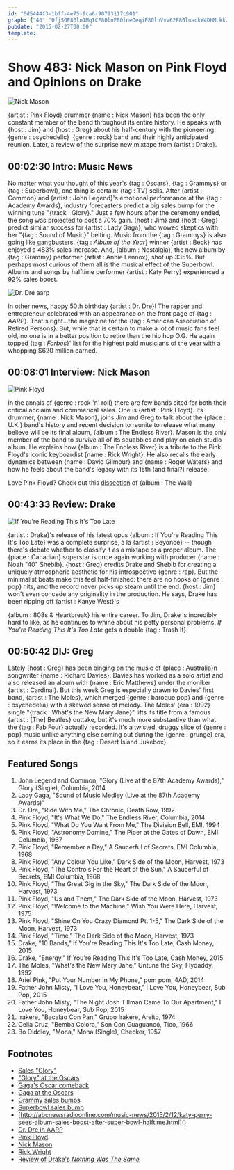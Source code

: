 ```yaml
---
id: "6d5444f3-1bff-4e75-9ca6-90793117c901"
graph: {"46":"0fjSGF80ln1MqICF80lnF80lneOeqiF80lnVvv62F80lnackW4DHMLkkzvxBDHMLkXYBPeDHMLkH23bCBAbYBYOzHSackW4eOeqiVvv62eOeqiVvv62ackW4XYBPekzvxBBDls2H23bCNPblvsRotj","DD":"1p46QBGcjH5Tv7IBGcjHBGcjHzTWPn1uYfNBGcjHBGcjHH8FFZBGcjHL2PzyBGcjHsVfqk1uYfNsVfqk","20L":"BHm1GBQsAMBQsAMX6cfd8BwkeBM5za","2CI":"BHm1GqYVo9CeFP8GvfhgGvfhgZ79YnGvfhgYV2RDYV2RDmcMkDZ79Ynfw1eTBoMYwZ79Yn9MGtlZ79Yn1BpvJr7yyA"}
pubdate: "2015-02-27T00:00"
template: 
---
```






# Show 483: Nick Mason on Pink Floyd and Opinions on Drake

![Nick Mason](https://static.soundopinions.org/images/2015/nickmason_web.jpg)

{artist : Pink Floyd} drummer {name : Nick Mason} has been the only constant member of the band throughout its entire history. He speaks with {host : Jim} and {host : Greg} about his half-century with the pioneering {genre : psychedelic}  {genre : rock} band and their highly anticipated reunion. Later, a review of the surprise new mixtape from {artist : Drake}.



## 00:02:30 Intro: Music News

No matter what you thought of this year's {tag : Oscars}, {tag : Grammys} or {tag : Superbowl}, one thing is certain: {tag : TV} sells. After {artist : Common} and {artist : John Legend}'s emotional performance at the {tag : Academy Awards}, industry forecasters predict a big sales bump for the winning tune "{track : Glory}." Just a few hours after the ceremony ended, the song was projected to post a 70% gain. {host : Jim} and {host : Greg} predict similar success for {artist : Lady Gaga}, who wowed skeptics with her "{tag : Sound of Music}" belting. Music from the {tag : Grammys} is also going like gangbusters. {tag : *Album of the Year*} winner {artist : Beck} has enjoyed a 483% sales increase. And, {album : Nostalgia}, the new album by {tag : Grammy} performer {artist : Annie Lennox}, shot up 335%. But perhaps most curious of them all is the musical effect of the Superbowl. Albums and songs by halftime performer {artist : Katy Perry} experienced a 92% sales boost.

![Dr. Dre aarp](https://static.soundopinions.org/assets/483/460.jpg)

In other news, happy 50th birthday {artist : Dr. Dre}! The rapper and entrepreneur celebrated with an appearance on the front page of {tag : *AARP*}. That's right...the magazine for the {tag : American Association of Retired Persons}. But, while that is certain to make a lot of music fans feel old, no one is in a better position to retire than the hip hop O.G. He again topped {tag : *Forbes*}' list for the highest paid musicians of the year with a whopping $620 million earned.



## 00:08:01 Interview: Nick Mason

![Pink Floyd](https://static.soundopinions.org/assets/483/DD0.jpg)

In the annals of {genre : rock 'n' roll} there are few bands cited for both their critical acclaim and commerical sales. One is {artist : Pink Floyd}. Its drummer, {name : Nick Mason}, joins Jim and Greg to talk about the {place : U.K.} band's history and recent decision to reunite to release what many believe will be its final album, {album : The Endless River}. Mason is the only member of the band to survive all of its squabbles and play on each studio album. He explains how {album : The Endless River} is a tribute to the Pink Floyd's iconic keyboardist {name : Rick Wright}. He also recalls the early dynamics between {name : David Gilmour} and {name : Roger Waters} and how he feels about the band's legacy with its 15th (and final?) release.

Love Pink Floyd? Check out this [dissection](http://www.soundopinions.org/show/466/) of {album : The Wall}



## 00:43:33 Review: Drake

![If You're Reading This It's Too Late](https://static.soundopinions.org/assets/483/20L0.jpg)

{artist : Drake}'s release of his latest opus {album : If You're Reading This It's Too Late} was a complete surprise, à la {artist : Beyoncé} -- though there's debate whether to classify it as a mixtape or a proper album. The {place : Canadian} superstar is once again working with producer {name : Noah  "40"  Shebib}. {host : Greg} credits Drake and Shebib for creating a uniquely atmospheric aesthetic for his introspective {genre : rap}. But the minimalist beats make this feel half-finished: there are no hooks or {genre : pop} hits, and the record never picks up steam until the end. {host : Jim} won't even concede any originality in the production. He says, Drake has been ripping off {artist : Kanye West}'s

{album : 808s & Heartbreak} his entire career. To Jim, Drake is incredibly hard to like, as he continues to whine about his petty personal problems. *If You're Reading This It's Too Late* gets a double {tag : Trash It}.



## 00:50:42 DIJ: Greg

Lately {host : Greg} has been binging on the music of {place : Australia}n songwriter {name : Richard Davies}. Davies has worked as a solo artist and also released an album with {name : Eric Matthews} under the moniker {artist : Cardinal}. But this week Greg is especially drawn to Davies' first band, {artist : The Moles}, which merged {genre : baroque pop} and {genre : psychedelia} with a skewed sense of melody. The Moles' {era : 1992} single "{track : What's the New Mary Jane}" lifts its title from a famous {artist : [The] Beatles} outtake, but it's much more substantive than what the {tag : Fab Four} actually recorded. It's a twisted, druggy slice of {genre : pop} music unlike anything else coming out during the {genre : grunge} era, so it earns its place in the {tag : Desert Island Jukebox}.



## Featured Songs

1. John Legend and Common, "Glory (Live at the 87th Academy Awards)," Glory (Single), Columbia, 2014
2. Lady Gaga, "Sound of Music Medley (Live at the 87th Academy Awards)"
3. Dr. Dre, "Ride With Me," The Chronic, Death Row, 1992
4. Pink Floyd, "It's What We Do," The Endless River, Columbia, 2014
5. Pink Floyd, "What Do You Want From Me," The Division Bell, EMI, 1994
6. Pink Floyd, "Astronomy Domine," The Piper at the Gates of Dawn, EMI Columbia, 1967
7. Pink Floyd, "Remember a Day," A Saucerful of Secrets, EMI Columbia, 1968
8. Pink Floyd, "Any Colour You Like," Dark Side of the Moon, Harvest, 1973
9. Pink Floyd, "The Controls For the Heart of the Sun," A Saucerful of Secrets, EMI Columbia, 1968
10. Pink Floyd, "The Great Gig in the Sky," The Dark Side of the Moon, Harvest, 1973
11. Pink Floyd, "Us and Them," The Dark Side of the Moon, Harvest, 1973
12. Pink Floyd, "Welcome to the Machine," Wish You Were Here, Harvest, 1975
13. Pink Floyd, "Shine On You Crazy Diamond Pt. 1-5," The Dark Side of the Moon, Harvest, 1973
14. Pink Floyd, "Time," The Dark Side of the Moon, Harvest, 1973
15. Drake, "10 Bands," If You're Reading This It's Too Late, Cash Money, 2015
16. Drake, "Energy," If You're Reading This It's Too Late, Cash Money, 2015
17. The Moles, "What's the New Mary Jane," Untune the Sky, Flydaddy, 1992
18. Ariel Pink, "Put Your Number in My Phone," pom pom, 4AD, 2014
19. Father John Misty, "I Love You, Honeybear," I Love You, Honeybear, Sub Pop, 2015
20. Father John Misty, "The Night Josh Tillman Came To Our Apartment," I Love You, Honeybear, Sub Pop, 2015
21. Irakere, "Bacalao Con Pan," Grupo Irakere, Areito, 1974
22. Celia Cruz, "Bemba Colora," Son Con Guaguancó, Tico, 1966
23. Bo Diddley, "Mona," Mona (Single), Checker, 1957



## Footnotes

- [Sales "Glory"](http://www.billboard.com/articles/columns/chart-beat/6480355/oscars-glory-common-john-legend-sales-bump)
- ["Glory" at the Oscars](http://oscar.go.com/video/oscar-music-moments/_m_VDKA0_6mhrbx3g)
- [Gaga's Oscar comeback](http://www.billboard.com/articles/columns/pop-shop/6480318/lady-gaga-comeback-plan-oscars-grammys)
- [Gaga at the Oscars](http://oscar.go.com/video/oscar-music-moments/_m_VDKA0_x67787nx)
- [Grammy sales bumps](http://www.latimes.com/entertainment/music/posts/la-et-ms-beck-annie-lennox-grammy-awards-album-sales-bump-20150218-story.html)
- [Superbowl sales bump]()
- [http://abcnewsradioonline.com/music-news/2015/2/12/katy-perry-sees-album-sales-boost-after-super-bowl-halftime.html]()
- [Dr. Dre in AARP](http://www.aarp.org/entertainment/style-trends/info-2015/celebrity-birthdays-photo.html#slide8)
- [Pink Floyd](http://www.pinkfloyd.com/theendlessriver/)
- [Nick Mason](https://twitter.com/nickmasondrums)
- [Rick Wright](https://www.youtube.com/watch?v=agpmtNKhnQU)
- [Review of Drake's *Nothing Was The Same*](/show/409/#drake)